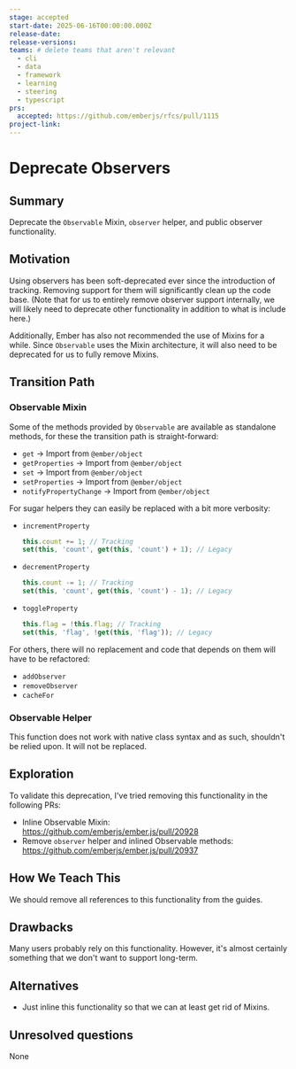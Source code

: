 ```yaml
---
stage: accepted
start-date: 2025-06-16T00:00:00.000Z
release-date:
release-versions:
teams: # delete teams that aren't relevant
  - cli
  - data
  - framework
  - learning
  - steering
  - typescript
prs:
  accepted: https://github.com/emberjs/rfcs/pull/1115
project-link:
---
```


# Deprecate Observers

## Summary

Deprecate the `Observable` Mixin, `observer` helper, and public observer functionality.

## Motivation

Using observers has been soft-deprecated ever since the introduction of tracking. Removing
support for them will significantly clean up the code base. (Note that for us to entirely
remove observer support internally, we will likely need to deprecate other functionality
in addition to what is include here.)

Additionally, Ember has also not recommended the use of Mixins for a while. Since
`Observable` uses the Mixin architecture, it will also need to be deprecated for us
to fully remove Mixins.

## Transition Path

### Observable Mixin

Some of the methods provided by `Observable` are available as standalone methods,
for these the transition path is straight-forward:

* `get` -> Import from `@ember/object`
* `getProperties` -> Import from `@ember/object`
* `set` -> Import from `@ember/object`
* `setProperties` -> Import from `@ember/object`
* `notifyPropertyChange` -> Import from `@ember/object`

For sugar helpers they can easily be replaced with a bit more verbosity:

* `incrementProperty`
    ```js
    this.count += 1; // Tracking
    set(this, 'count', get(this, 'count') + 1); // Legacy 
    ```
* `decrementProperty`
    ```js
    this.count -= 1; // Tracking
    set(this, 'count', get(this, 'count') - 1); // Legacy 
    ```
* `toggleProperty`
    ```js
    this.flag = !this.flag; // Tracking
    set(this, 'flag', !get(this, 'flag')); // Legacy
    ```

For others, there will no replacement and code that depends on them
will have to be refactored:

* `addObserver`
* `removeObserver`
* `cacheFor`

### Observable Helper

This function does not work with native class syntax and as such, shouldn't be relied upon.
It will not be replaced.

## Exploration

To validate this deprecation, I've tried removing this functionality in the following PRs:
* Inline Observable Mixin: https://github.com/emberjs/ember.js/pull/20928
* Remove `observer` helper and inlined Observable methods: https://github.com/emberjs/ember.js/pull/20937

## How We Teach This

We should remove all references to this functionality from the guides.

## Drawbacks

Many users probably rely on this functionality. However, it's almost certainly
something that we don't want to support long-term.

## Alternatives

* Just inline this functionality so that we can at least get rid of Mixins.

## Unresolved questions

None